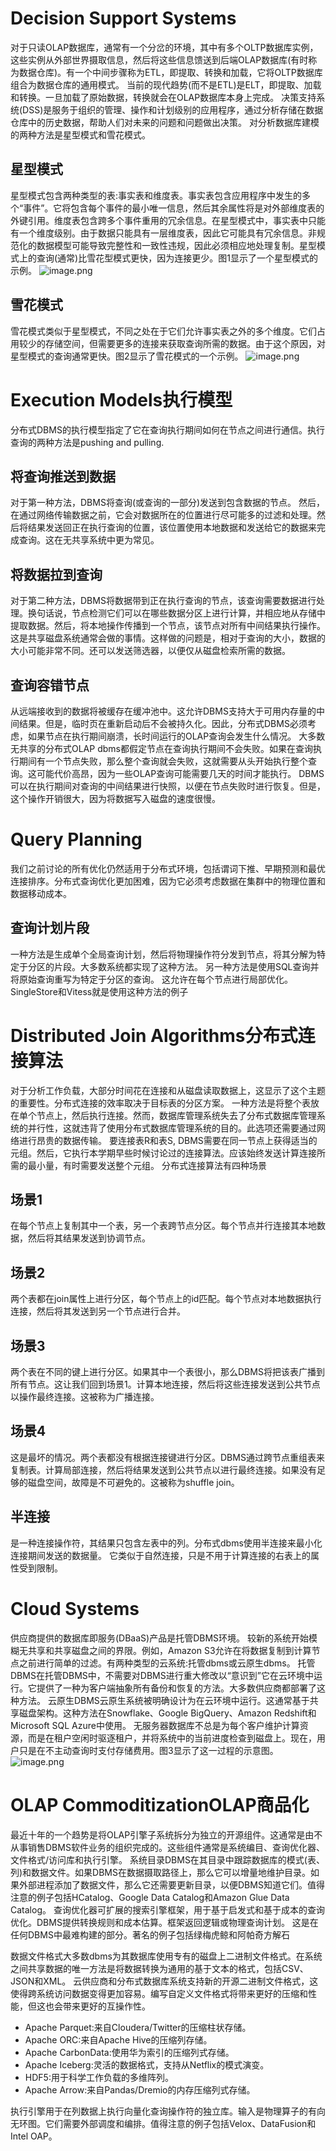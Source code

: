 # Decision Support Systems
对于只读OLAP数据库，通常有一个分岔的环境，其中有多个OLTP数据库实例，这些实例从外部世界摄取信息，然后将这些信息馈送到后端OLAP数据库(有时称为数据仓库)。有一个中间步骤称为ETL，即提取、转换和加载，它将OLTP数据库组合为数据仓库的通用模式。
当前的现代趋势(而不是ETL)是ELT，即提取、加载和转换。一旦加载了原始数据，转换就会在OLAP数据库本身上完成。
决策支持系统(DSS)是服务于组织的管理、操作和计划级别的应用程序，通过分析存储在数据仓库中的历史数据，帮助人们对未来的问题和问题做出决策。
对分析数据库建模的两种方法是星型模式和雪花模式。
## 星型模式
星型模式包含两种类型的表:事实表和维度表。事实表包含应用程序中发生的多个“事件”。它将包含每个事件的最小唯一信息，然后其余属性将是对外部维度表的外键引用。维度表包含跨多个事件重用的冗余信息。在星型模式中，事实表中只能有一个维度级别。由于数据只能具有一层维度表，因此它可能具有冗余信息。非规范化的数据模型可能导致完整性和一致性违规，因此必须相应地处理复制。星型模式上的查询(通常)比雪花型模式更快，因为连接更少。图1显示了一个星型模式的示例。
![image.png](https://cdn.nlark.com/yuque/0/2024/png/26927011/1715358762665-553c3884-fbfd-4d39-968c-9049ee2c625e.png#averageHue=%23f6f5f4&clientId=uaf2a2998-5421-4&from=paste&height=423&id=u76fceeed&originHeight=529&originWidth=769&originalType=binary&ratio=1.25&rotation=0&showTitle=false&size=103244&status=done&style=none&taskId=u8741cb34-207b-4da7-9cfa-79e85132e1b&title=&width=615.2)
## 雪花模式
雪花模式类似于星型模式，不同之处在于它们允许事实表之外的多个维度。它们占用较少的存储空间，但需要更多的连接来获取查询所需的数据。由于这个原因，对星型模式的查询通常更快。图2显示了雪花模式的一个示例。
![image.png](https://cdn.nlark.com/yuque/0/2024/png/26927011/1715358855709-9e5e9426-f133-4aa3-9a1b-c520fe8e19fe.png#averageHue=%23f9f8f7&clientId=uaf2a2998-5421-4&from=paste&height=280&id=ue04cb88c&originHeight=350&originWidth=545&originalType=binary&ratio=1.25&rotation=0&showTitle=false&size=48588&status=done&style=none&taskId=ua1f9b524-d7b3-4296-b64a-c1d25d27cd9&title=&width=436)
# Execution Models执行模型
分布式DBMS的执行模型指定了它在查询执行期间如何在节点之间进行通信。执行查询的两种方法是pushing and pulling.
## 将查询推送到数据
对于第一种方法，DBMS将查询(或查询的一部分)发送到包含数据的节点。
然后，在通过网络传输数据之前，它会对数据所在的位置进行尽可能多的过滤和处理。然后将结果发送回正在执行查询的位置，该位置使用本地数据和发送给它的数据来完成查询。这在无共享系统中更为常见。
## 将数据拉到查询
对于第二种方法，DBMS将数据带到正在执行查询的节点，该查询需要数据进行处理。换句话说，节点检测它们可以在哪些数据分区上进行计算，并相应地从存储中提取数据。然后，将本地操作传播到一个节点，该节点对所有中间结果执行操作。这是共享磁盘系统通常会做的事情。这样做的问题是，相对于查询的大小，数据的大小可能非常不同。还可以发送筛选器，以便仅从磁盘检索所需的数据。
## 查询容错节点
从远端接收到的数据将被缓存在缓冲池中。这允许DBMS支持大于可用内存量的中间结果。但是，临时页在重新启动后不会被持久化。因此，分布式DBMS必须考虑，如果节点在执行期间崩溃，长时间运行的OLAP查询会发生什么情况。
大多数无共享的分布式OLAP dbms都假定节点在查询执行期间不会失败。如果在查询执行期间有一个节点失败，那么整个查询就会失败，这就需要从头开始执行整个查询。这可能代价高昂，因为一些OLAP查询可能需要几天的时间才能执行。
DBMS可以在执行期间对查询的中间结果进行快照，以便在节点失败时进行恢复。但是，这个操作开销很大，因为将数据写入磁盘的速度很慢。

# Query Planning
我们之前讨论的所有优化仍然适用于分布式环境，包括谓词下推、早期预测和最优连接排序。分布式查询优化更加困难，因为它必须考虑数据在集群中的物理位置和数据移动成本。
## 查询计划片段
一种方法是生成单个全局查询计划，然后将物理操作符分发到节点，将其分解为特定于分区的片段。大多数系统都实现了这种方法。
另一种方法是使用SQL查询并将原始查询重写为特定于分区的查询。
这允许在每个节点进行局部优化。SingleStore和Vitess就是使用这种方法的例子

# Distributed Join Algorithms分布式连接算法
对于分析工作负载，大部分时间花在连接和从磁盘读取数据上，这显示了这个主题的重要性。分布式连接的效率取决于目标表的分区方案。
一种方法是将整个表放在单个节点上，然后执行连接。然而，数据库管理系统失去了分布式数据库管理系统的并行性，这就违背了使用分布式数据库管理系统的目的。此选项还需要通过网络进行昂贵的数据传输。
要连接表R和表S, DBMS需要在同一节点上获得适当的元组。然后，它执行本学期早些时候讨论过的连接算法。应该始终发送计算连接所需的最小量，有时需要发送整个元组。
分布式连接算法有四种场景
## 场景1
在每个节点上复制其中一个表，另一个表跨节点分区。每个节点并行连接其本地数据，然后将其结果发送到协调节点。
## 场景2
两个表都在join属性上进行分区，每个节点上的id匹配。每个节点对本地数据执行连接，然后将其发送到另一个节点进行合并。
## 场景3
两个表在不同的键上进行分区。如果其中一个表很小，那么DBMS将把该表广播到所有节点。这让我们回到场景1。计算本地连接，然后将这些连接发送到公共节点以操作最终连接。这被称为广播连接。
## 场景4
这是最坏的情况。两个表都没有根据连接键进行分区。DBMS通过跨节点重组表来复制表。计算局部连接，然后将结果发送到公共节点以进行最终连接。如果没有足够的磁盘空间，故障是不可避免的。这被称为shuffle join。
## 半连接
是一种连接操作符，其结果只包含左表中的列。分布式dbms使用半连接来最小化连接期间发送的数据量。
它类似于自然连接，只是不用于计算连接的右表上的属性受到限制。
# Cloud Systems
供应商提供的数据库即服务(DBaaS)产品是托管DBMS环境。
较新的系统开始模糊无共享和共享磁盘之间的界限。例如，Amazon S3允许在将数据复制到计算节点之前进行简单的过滤。有两种类型的云系统:托管dbms或云原生dbms。
托管DBMS在托管DBMS中，不需要对DBMS进行重大修改以“意识到”它在云环境中运行。它提供了一种为客户端抽象所有备份和恢复的方法。大多数供应商都部署了这种方法。
云原生DBMS云原生系统被明确设计为在云环境中运行。这通常基于共享磁盘架构。这种方法在Snowflake、Google BigQuery、Amazon Redshift和Microsoft SQL Azure中使用。
无服务器数据库不总是为每个客户维护计算资源，而是在租户空闲时驱逐租户，并将系统中的当前进度检查到磁盘上。现在，用户只是在不主动查询时支付存储费用。图3显示了这一过程的示意图。
![image.png](https://cdn.nlark.com/yuque/0/2024/png/26927011/1715359019179-0b5bb40b-d8c7-467e-9092-1a23f8678f4a.png#averageHue=%23f8f6f5&clientId=uaf2a2998-5421-4&from=paste&height=306&id=u4290deb4&originHeight=382&originWidth=535&originalType=binary&ratio=1.25&rotation=0&showTitle=false&size=65965&status=done&style=none&taskId=uc8033609-5d92-4132-bd2d-5077b1c7e82&title=&width=428)
# OLAP CommoditizationOLAP商品化
最近十年的一个趋势是将OLAP引擎子系统拆分为独立的开源组件。这通常是由不从事销售DBMS软件业务的组织完成的。这些组件通常是系统编目、查询优化器、文件格式/访问库和执行引擎。
系统目录DBMS在其目录中跟踪数据库的模式(表、列)和数据文件。如果DBMS在数据摄取路径上，那么它可以增量地维护目录。如果外部进程添加了数据文件，那么它还需要更新目录，以便DBMS知道它们。值得注意的例子包括HCatalog、Google Data Catalog和Amazon Glue Data Catalog。
查询优化器可扩展的搜索引擎框架，用于基于启发式和基于成本的查询优化。DBMS提供转换规则和成本估算。框架返回逻辑或物理查询计划。
这是在任何DBMS中最难构建的部分。著名的例子包括绿梅虎鲸和阿帕奇方解石

数据文件格式大多数dbms为其数据库使用专有的磁盘上二进制文件格式。在系统之间共享数据的唯一方法是将数据转换为通用的基于文本的格式，包括CSV、JSON和XML。
云供应商和分布式数据库系统支持新的开源二进制文件格式，这使得跨系统访问数据变得更加容易。编写自定义文件格式将带来更好的压缩和性能，但这也会带来更好的互操作性。

- Apache Parquet:来自Cloudera/Twitter的压缩柱状存储。
- Apache ORC:来自Apache Hive的压缩列存储。
- Apache CarbonData:使用华为索引的压缩列式存储。
- Apache Iceberg:灵活的数据格式，支持从Netflix的模式演变。
- HDF5:用于科学工作负载的多维阵列。
- Apache Arrow:来自Pandas/Dremio的内存压缩列式存储。

执行引擎用于在列数据上执行向量化查询操作符的独立库。输入是物理算子的有向无环图。它们需要外部调度和编排。值得注意的例子包括Velox、DataFusion和Intel OAP。
